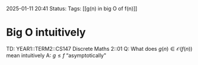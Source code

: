 2025-01-11 20:41
Status: 
Tags: [[g(n) in big O of f(n)]]
# Big O intuitively

TD: YEAR1::TERM2::CS147 Discrete Maths 2::01 
Q: What does $g(n) ∈ \mathcal O(f(n))$ mean intuitively
A: $g ≤ f$ “asymptotically"